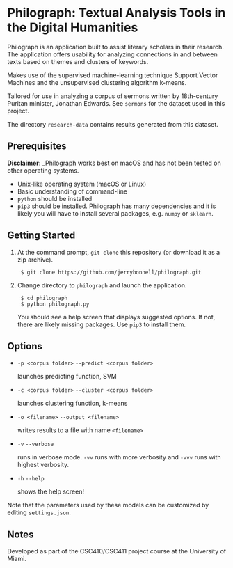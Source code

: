 # Philograph: Textual Analysis Tools in the Digital Humanities

Philograph is an application built to assist literary scholars in their
research. The application offers usability for analyzing connections
in and between texts based on themes and clusters of keywords. 

Makes use of the supervised machine-learning technique Support Vector
Machines and the unsupervised clustering algorithm k-means.

Tailored for use in analyzing a corpus of sermons written by 
18th-century Puritan minister, Jonathan Edwards. See `sermons` for the 
dataset used in this project. 

The directory `research-data` contains results generated from this dataset. 

## Prerequisites

__Disclaimer__: _Philograph works best on macOS and has not been tested 
on other operating systems.

* Unix-like operating system (macOS or Linux)
* Basic understanding of command-line
* `python` should be installed 
* `pip3` should be installed. Philograph has many dependencies and it is
likely you will have to install several packages, e.g. `numpy` or
`sklearn`. 

## Getting Started 

1. At the command prompt, `git clone` this repository (or download it
as a zip archive). 

        $ git clone https://github.com/jerrybonnell/philograph.git

2. Change directory to `philograph` and launch the application.

        $ cd philograph
        $ python philograph.py 

    You should see a help screen that displays suggested options. If not,
    there are likely missing packages. Use `pip3` to install them.

## Options 

* `-p <corpus folder>` `--predict <corpus folder>`
  
  launches predicting function, SVM  

* `-c <corpus folder>` `--cluster <corpus folder>`

  launches clustering function, k-means

* `-o <filename>` `--output <filename>`

  writes results to a file with name `<filename>`

* `-v` `--verbose`

  runs in verbose mode. `-vv` runs with more verbosity 
  and `-vvv` runs with highest verbosity. 

* `-h` `--help`

  shows the help screen! 

Note that the parameters used by these models can be customized 
by editing `settings.json`. 

## Notes 

Developed as part of the CSC410/CSC411 project course at the University of Miami. 



